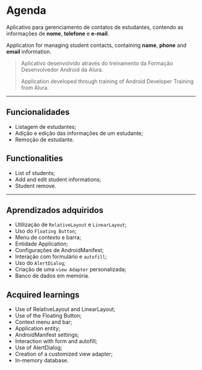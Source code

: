 # Agenda

Aplicativo para gerenciamento de contatos de estudantes, contendo as informações de **nome**, **telefone** e **e-mail**.

Application for managing student contacts, containing **name**, **phone** and **email** information.

> Aplicativo desenvolvido através do treinamento da Formação Desenvolvedor Android da Alura.
> 
> Application developed through training of Android Developer Training from Alura.

---

## Funcionalidades

- Listagem de estudantes;
- Adição e edição das informações de um estudante;
- Remoção de estudante.

## Functionalities
- List of students;
- Add and edit student informations;
- Student remove.

---

## Aprendizados adquiridos

- Utilização de `RelativeLayout` e `LinearLayout`;
- Uso do `Floating Button`;
- Menu de contexto e barra;
- Entidade Application;
- Configurações de AndroidManifest;
- Interação com formulário e `autofill`;
- Uso do `AlertDialog`;
- Criação de uma `view Adapter` personalizada;
- Banco de dados em memória.

## Acquired learnings

- Use of RelativeLayout and LinearLayout;
- Use of the Floating Button;
- Context menu and bar;
- Application entity;
- AndroidManifest settings;
- Interaction with form and autofill;
- Use of AlertDialog;
- Creation of a customized view adapter;
- In-memory database.
